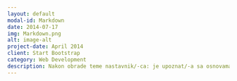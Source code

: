 ```yaml
---
layout: default
modal-id: Markdown
date: 2014-07-17
img: Markdown.png
alt: image-alt
project-date: April 2014
client: Start Bootstrap
category: Web Development
description: Nakon obrade teme nastavnik/-ca: je upoznat/-a sa osnovama jezika za označavanje Markdown radi stilskog uređivanja repozitorijuma i onlajn svezaka sa zadacima;
---
```

